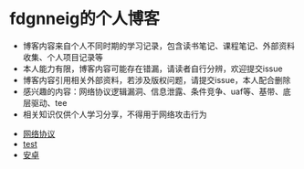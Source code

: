 # fdgnneig的个人博客
- 博客内容来自个人不同时期的学习记录，包含读书笔记、课程笔记、外部资料收集、个人项目记录等
- 本人能力有限，博客内容可能存在错漏，请读者自行分辨，欢迎提交issue
- 博客内容引用相关外部资料，若涉及版权问题，请提交issue，本人配合删除
- 感兴趣的内容：网络协议逻辑漏洞、信息泄露、条件竞争、uaf等、基带、底层驱动、tee
- 相关知识仅供个人学习分享，不得用于网络攻击行为


* [网络协议](https://htmlpreview.github.io/?https://github.com/fdgnneig/testblog/blob/main/OSI%E7%BD%91%E7%BB%9C%E5%8D%8F%E8%AE%AE_HTML/index.html) 
* [test](https://github.com/fdgnneig/myblog/tree/main/pic)
* [安卓](https://github.com/fdgnneig/myblog/tree/main/%E5%AE%89%E5%8D%93)


